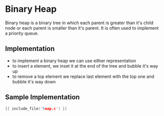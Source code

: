 # Binary Heap

Binary heap is a binary tree in which each parent is greater than it's child node or
each parent is smaller than it's parent.
It is often used to implement a priority queue.

## Implementation

- to implement a binary heap we can use either representation
- to insert a element, we inset it at the end of the tree and bubble it's way up
- to remove a top element we replace last element with the top one and bubble it's way down

## Sample Implementation

```c
{{ include_file('heap.c') }}
```